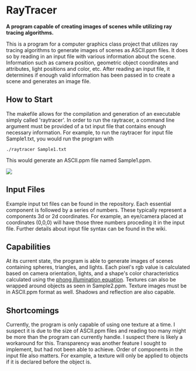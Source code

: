 # RayTracer

**A program capable of creating images of scenes while utilizing ray tracing algorithms.**

This is a program for a computer graphics class project that utilizes ray tracing algorithms to generate images of scenes as ASCII.ppm files. It does so by reading in an input file with various information about the scene. Information such as camera position, geometric object coordinates and attributes, light positions and color, etc. After reading an input file, it determines if enough valid information has been passed in to create a scene and generates an image file. 

## How to Start

The makefile allows for the compilation and generation of an executable simply called 'raytracer'. In order to run the raytracer, a command line argument must be provided of a txt input file that contains enough necessary information. For example, to run the raytracer for input file Sample1.txt, you would run the program with

```
./raytracer Sample1.txt
```

This would generate an ASCII.ppm file named Sample1.ppm. 

![](Sample1.ppm)

## Input Files
Example input txt files can be found in the repository. Each essential component is followed by a series of numbers. These typically represent a components 3d or 2d coordinates. For example, an eye/camera placed at coordinates (0,0,0) will have those three numbers proceding it in the input file. Further details about input file syntax can be found in the wiki.

## Capabilities

At its current state, the program is able to generate images of scenes containing spheres, triangles, and lights. Each pixel's rgb value is calculated based on camera orientation, lights, and a shape's color characteristics calculated using the [phong illumination equation](https://en.wikipedia.org/wiki/Phong_reflection_model). Textures can also be wrapped around objects as seen in Sample2.ppm. Texture images must be in ASCII.ppm format as well. Shadows and reflection are also capable.  

## Shortcomings

Currently, the program is only capable of using one texture at a time. I suspect it is due to the size of ASCII.ppm files and reading too many might be more than the program can currently handle. I suspect there is likely a workaround for this. Transparency was another feature I sought to implement, but had not been able to achieve. Order of components in the input file also matters. For example, a texture will only be applied to objects if it is declared before the object is. 
